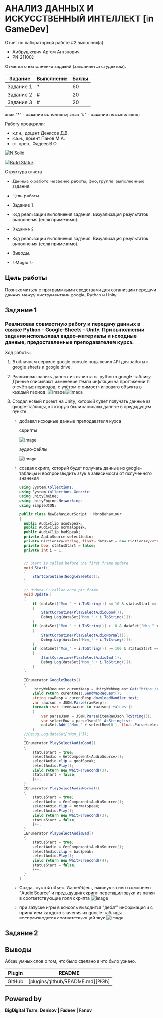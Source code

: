 # АНАЛИЗ ДАННЫХ И ИСКУССТВЕННЫЙ ИНТЕЛЛЕКТ [in GameDev]
Отчет по лабораторной работе #2 выполнил(а):
- Амбрушкевич Артем Антонович
- РИ-211002

Отметка о выполнении заданий (заполняется студентом):

| Задание | Выполнение | Баллы |
| ------ | ------ | ------ |
| Задание 1 | * | 60 |
| Задание 2 | # | 20 |
| Задание 3 | # | 20 |

знак "*" - задание выполнено; знак "#" - задание не выполнено;

Работу проверили:
- к.т.н., доцент Денисов Д.В.
- к.э.н., доцент Панов М.А.
- ст. преп., Фадеев В.О.

[![N|Solid](https://cldup.com/dTxpPi9lDf.thumb.png)](https://nodesource.com/products/nsolid)

[![Build Status](https://travis-ci.org/joemccann/dillinger.svg?branch=master)](https://travis-ci.org/joemccann/dillinger)

Структура отчета

- Данные о работе: название работы, фио, группа, выполненные задания.
- Цель работы.
- Задание 1.
- Код реализации выполнения задания. Визуализация результатов выполнения (если применимо).
- Задание 2.
- Код реализации выполнения задания. Визуализация результатов выполнения (если применимо).

- Выводы.
- ✨Magic ✨

## Цель работы
Познакомиться с программными средствами для организции передачи данных между инструментами google, Python и Unity

## Задание 1
### Реализовал совместную работу и передачу данных в связке Python - Google-Sheets – Unity. При выполнении задания использовал видео-материалы и исходные данные, предоставленные преподавателем курса.
Ход работы:
  1. В облачном сервисе google console подключил API для работы с google sheets и google drive.
  2. Реализовал запись данных из скрипта на python в google-таблицу. Данные описывают изменение темпа инфляции на протяжении 11 отсчётных периодов, с учётом стоимости игрового объекта в каждый период.
    ![image](https://user-images.githubusercontent.com/97295011/194254398-a2f6308c-80b4-41b8-a6aa-324d2e0fe229.png)
    ![image](https://user-images.githubusercontent.com/97295011/194254723-2087220e-3349-4402-841f-d8c41546901f.png)

  3. Создал новый проект на Unity, который будет получать данные из google-таблицы, в которую были записаны данные в предыдущем пункте.
        * добавил исходные данные преподавателя курса
        
          скрипты
          
          ![image](https://user-images.githubusercontent.com/97295011/194257955-4a7c0923-9b0a-4512-ac9f-b158497242d8.png)
          
          аудио-файлы
          
          ![image](https://user-images.githubusercontent.com/97295011/194258124-0f091366-2abd-4653-8559-0e23443aef6b.png)
       
       * создал скрипт, который будет получать данные из google-таблицы и воспроизводить звук в зависимости от полученного значения
       
          ```c#
          using System.Collections;
          using System.Collections.Generic;
          using UnityEngine;
          using UnityEngine.Networking;
          using SimpleJSON;

          public class NewBehaviourScript : MonoBehaviour
          {
            public AudioClip goodSpeak;
            public AudioClip normalSpeak;
            public AudioClip badSpeak;
            private AudioSource selectAudio;
            private Dictionary<string, float> dataSet = new Dictionary<string, float>();
            private bool statusStart = false;
            private int i = 1;


            // Start is called before the first frame update
            void Start()
            {
                StartCoroutine(GoogleSheets());
            }

            // Update is called once per frame
            void Update()
            {
                if (dataSet["Mon_" + i.ToString()] <= 10 & statusStart == false & i != dataSet.Count)
                {
                    StartCoroutine(PlaySelectAudioGood());
                    Debug.Log(dataSet["Mon_" + i.ToString()]);
                }
                if (dataSet["Mon_" + i.ToString()] > 10 & dataSet["Mon_" + i.ToString()] < 100 & statusStart == false & i != dataSet.Count)
                {
                    StartCoroutine(PlaySelectAudioNormal());
                    Debug.Log(dataSet["Mon_" + i.ToString()]);
                }
                if (dataSet["Mon_" + i.ToString()] >= 100 & statusStart == false & i != dataSet.Count)
                {
                    StartCoroutine(PlaySelectAudioBad());
                    Debug.Log(dataSet["Mon_" + i.ToString()]);
                }
            }

            IEnumerator GoogleSheets()
            {
                UnityWebRequest curentResp = UnityWebRequest.Get("https://sheets.googleapis.com/v4/spreadsheets/1I4CorKG18vvYRwGI53U-gwIgIA6PzjLE9tkd62hfTT8/values/Лист1?key=AIzaSyCcIhSeQ5BwbM2aH3HE3tWKBybRuMilaCM");
                yield return curentResp.SendWebRequest();
                string rawResp = curentResp.downloadHandler.text;
                var rawJson = JSON.Parse(rawResp);
                foreach (var itemRawJson in rawJson["values"])
                {
                    var parseJson = JSON.Parse(itemRawJson.ToString());
                    var selectRow = parseJson[0].AsStringList;
                    dataSet.Add(("Mon_" + selectRow[0]), float.Parse(selectRow[2]));
                }
            //Debug.Log(dataSet["Mon_1"]);
            }
            IEnumerator PlaySelectAudioGood()
            {
                statusStart = true;
                selectAudio = GetComponent<AudioSource>();
                selectAudio.clip = goodSpeak;
                selectAudio.Play();
                yield return new WaitForSeconds(3);
                statusStart = false;
                i++;
            }
            IEnumerator PlaySelectAudioNormal()
            {
                statusStart = true;
                selectAudio = GetComponent<AudioSource>();
                selectAudio.clip = normalSpeak;
                selectAudio.Play();
                yield return new WaitForSeconds(3);
                statusStart = false;
                i++;
            }
            IEnumerator PlaySelectAudioBad()
            {
                statusStart = true;
                selectAudio = GetComponent<AudioSource>();
                selectAudio.clip = badSpeak;
                selectAudio.Play();
                yield return new WaitForSeconds(4);
                statusStart = false;
                i++;
            }
          }
          ```
          
        * Создал пустой объект GameObject, накинул на него компонент "Audio Source" и предыдущий скрипт, перетащил звуки из папки в соответствующие поля скрипта 
          ![image](https://user-images.githubusercontent.com/97295011/194262325-b4ad7890-d571-4347-a82e-61a7ec7fa1cc.png)
          
        * при запуске игры в консоль выводится "дебаг" информация и с принятием каждого значения из google-таблицы воспроизводится соответствующий звук
          ![image](https://user-images.githubusercontent.com/97295011/194263085-6b881263-942a-4223-b71d-842f4642bf07.png)

        
## Задание 2


## Выводы
  

Абзац умных слов о том, что было сделано и что было узнано.

| Plugin | README |
| ------ | ------ |
| GitHub | [plugins/github/README.md][PlGh] |


## Powered by

**BigDigital Team: Denisov | Fadeev | Panov**
